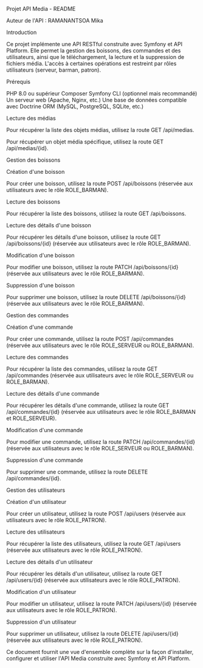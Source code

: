 Projet API Media - README

Auteur de l'API : RAMANANTSOA Mika

Introduction


Ce projet implémente une API RESTful construite avec Symfony et API Platform. 
Elle permet la gestion des boissons, des commandes et des utilisateurs, ainsi que le téléchargement, la lecture et la suppression de fichiers média. 
L'accès à certaines opérations est restreint par rôles utilisateurs (serveur, barman, patron).

Prérequis

PHP 8.0 ou supérieur
Composer
Symfony CLI (optionnel mais recommandé)
Un serveur web (Apache, Nginx, etc.)
Une base de données compatible avec Doctrine ORM (MySQL, PostgreSQL, SQLite, etc.)

Lecture des médias

Pour récupérer la liste des objets médias, utilisez la route GET /api/medias.

Pour récupérer un objet média spécifique, utilisez la route GET /api/medias/{id}.

Gestion des boissons

Création d'une boisson

Pour créer une boisson, utilisez la route POST /api/boissons (réservée aux utilisateurs avec le rôle ROLE_BARMAN).

Lecture des boissons

Pour récupérer la liste des boissons, utilisez la route GET /api/boissons.

Lecture des détails d'une boisson

Pour récupérer les détails d'une boisson, utilisez la route GET /api/boissons/{id} (réservée aux utilisateurs avec le rôle ROLE_BARMAN).

Modification d'une boisson

Pour modifier une boisson, utilisez la route PATCH /api/boissons/{id} (réservée aux utilisateurs avec le rôle ROLE_BARMAN).

Suppression d'une boisson

Pour supprimer une boisson, utilisez la route DELETE /api/boissons/{id} (réservée aux utilisateurs avec le rôle ROLE_BARMAN).


Gestion des commandes

Création d'une commande

Pour créer une commande, utilisez la route POST /api/commandes (réservée aux utilisateurs avec le rôle ROLE_SERVEUR ou ROLE_BARMAN).

Lecture des commandes

Pour récupérer la liste des commandes, utilisez la route GET /api/commandes (réservée aux utilisateurs avec le rôle ROLE_SERVEUR ou ROLE_BARMAN).

Lecture des détails d'une commande

Pour récupérer les détails d'une commande, utilisez la route GET /api/commandes/{id} (réservée aux utilisateurs avec le rôle ROLE_BARMAN et ROLE_SERVEUR).

Modification d'une commande

Pour modifier une commande, utilisez la route PATCH /api/commandes/{id} (réservée aux utilisateurs avec le rôle ROLE_SERVEUR ou ROLE_BARMAN).

Suppression d'une commande

Pour supprimer une commande, utilisez la route DELETE /api/commandes/{id}.


Gestion des utilisateurs

Création d'un utilisateur

Pour créer un utilisateur, utilisez la route POST /api/users (réservée aux utilisateurs avec le rôle ROLE_PATRON).

Lecture des utilisateurs

Pour récupérer la liste des utilisateurs, utilisez la route GET /api/users (réservée aux utilisateurs avec le rôle ROLE_PATRON).

Lecture des détails d'un utilisateur

Pour récupérer les détails d'un utilisateur, utilisez la route GET /api/users/{id} (réservée aux utilisateurs avec le rôle ROLE_PATRON).

Modification d'un utilisateur

Pour modifier un utilisateur, utilisez la route PATCH /api/users/{id} (réservée aux utilisateurs avec le rôle ROLE_PATRON).

Suppression d'un utilisateur

Pour supprimer un utilisateur, utilisez la route DELETE /api/users/{id} (réservée aux utilisateurs avec le rôle ROLE_PATRON).


Ce document fournit une vue d'ensemble complète sur la façon d'installer, configurer et utiliser l'API Media construite avec Symfony et API Platform.
